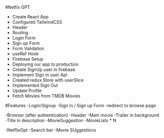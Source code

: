 

#Netfix GPT

- Create React App
- Configured TailwindCSS
- Header
- Routing
- Login Form
- Sign up Form
- Form Validation
- useRef Hook
- Firebase Setup
- Deploying our app to production 
- Create SignUp user in firebase
- Implement Sign in user Api
- Created redux Store with userSlice
- Implemented Sign Out
- Update Profile
- Fetch Movies from TMDB Movies









#Features
-Login/Signup
   -Sign in / Sign up Form
   -redirect to browse page

-Browser (after authentication)
    -Header
    -Main movie
        -Trailer in background
        -Title in description
        -MovieSuggestion
             -MovieLists * N

-NetflixGpt
   -Search bar
   -Movie SUggestions
